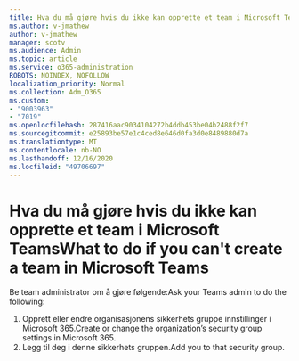 ```yaml
---
title: Hva du må gjøre hvis du ikke kan opprette et team i Microsoft Teams
ms.author: v-jmathew
author: v-jmathew
manager: scotv
ms.audience: Admin
ms.topic: article
ms.service: o365-administration
ROBOTS: NOINDEX, NOFOLLOW
localization_priority: Normal
ms.collection: Adm_O365
ms.custom:
- "9003963"
- "7019"
ms.openlocfilehash: 287416aac9034104272b4ddb453be04b2488f2f7
ms.sourcegitcommit: e25893be57e1c4ced8e646d0fa3d0e8489880d7a
ms.translationtype: MT
ms.contentlocale: nb-NO
ms.lasthandoff: 12/16/2020
ms.locfileid: "49706697"
---
```

# <a name="what-to-do-if-you-cant-create-a-team-in-microsoft-teams"></a><span data-ttu-id="397c6-102">Hva du må gjøre hvis du ikke kan opprette et team i Microsoft Teams</span><span class="sxs-lookup"><span data-stu-id="397c6-102">What to do if you can't create a team in Microsoft Teams</span></span>

<span data-ttu-id="397c6-103">Be team administrator om å gjøre følgende:</span><span class="sxs-lookup"><span data-stu-id="397c6-103">Ask your Teams admin to do the following:</span></span>

1. <span data-ttu-id="397c6-104">Opprett eller endre organisasjonens sikkerhets gruppe innstillinger i Microsoft 365.</span><span class="sxs-lookup"><span data-stu-id="397c6-104">Create or change the organization’s security group settings in Microsoft 365.</span></span>
2. <span data-ttu-id="397c6-105">Legg til deg i denne sikkerhets gruppen.</span><span class="sxs-lookup"><span data-stu-id="397c6-105">Add you to that security group.</span></span>
